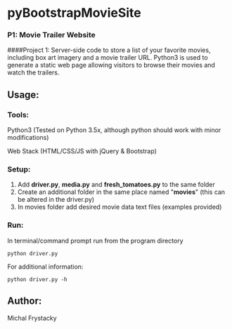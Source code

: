 # pyBootstrapMovieSite
### P1: Movie Trailer Website

####Project 1: 
Server-side code to store a list of your favorite movies, including box art imagery and a movie trailer URL.
Python3 is used to generate a static web page allowing visitors to browse their movies and watch the trailers.
## Usage:
### Tools: 
 Python3 (Tested on Python 3.5x, although python should work with minor modifications)
 
 Web Stack (HTML/CSS/JS with jQuery & Bootstrap) 
### Setup:
1. Add **driver.py**, **media.py** and **fresh_tomatoes.py** to the same folder
  1. Create an additional folder in the same place named "**movies**" (this can be altered in the driver.py)
  2. In movies folder add desired movie data text files (examples provided)

### Run:
In terminal/command prompt run from the program directory

    python driver.py
    
For additional information:

    python driver.py -h
## Author:

 Michal Frystacky
